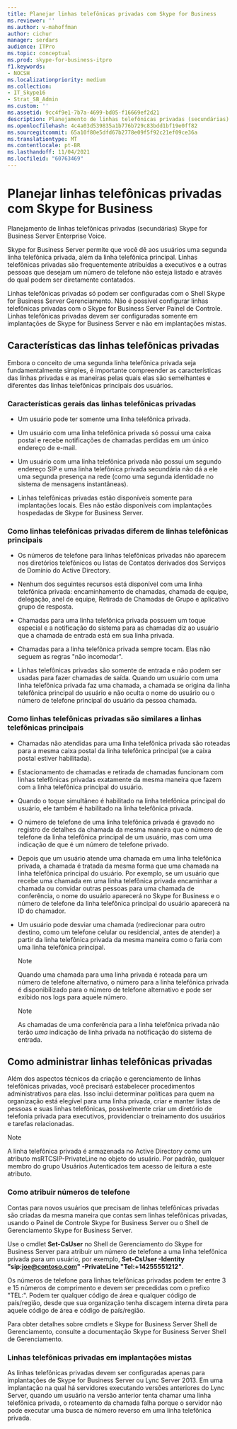 ```yaml
---
title: Planejar linhas telefônicas privadas com Skype for Business
ms.reviewer: ''
ms.author: v-mahoffman
author: cichur
manager: serdars
audience: ITPro
ms.topic: conceptual
ms.prod: skype-for-business-itpro
f1.keywords:
- NOCSH
ms.localizationpriority: medium
ms.collection:
- IT_Skype16
- Strat_SB_Admin
ms.custom: ''
ms.assetid: 9cc4f9e1-7b7a-4699-bd05-f16669ef2d21
description: Planejamento de linhas telefônicas privadas (secundárias) Skype for Business Server Enterprise Voice.
ms.openlocfilehash: 4c4a03d539835a1b776b729c83bdd1bf19e0ff82
ms.sourcegitcommit: 65a10f80e5dfd67b2778e09f5f92c21ef09ce36a
ms.translationtype: MT
ms.contentlocale: pt-BR
ms.lasthandoff: 11/04/2021
ms.locfileid: "60763469"
---
```

# <a name="plan-for-private-telephone-lines-with-skype-for-business"></a>Planejar linhas telefônicas privadas com Skype for Business
 
Planejamento de linhas telefônicas privadas (secundárias) Skype for Business Server Enterprise Voice.
  
Skype for Business Server permite que você dê aos usuários uma segunda linha telefônica privada, além da linha telefônica principal. Linhas telefônicas privadas são frequentemente atribuídas a executivos e a outras pessoas que desejam um número de telefone não esteja listado e através do qual podem ser diretamente contatados.
  
Linhas telefônicas privadas só podem ser configuradas com o Shell Skype for Business Server Gerenciamento. Não é possível configurar linhas telefônicas privadas com o Skype for Business Server Painel de Controle. Linhas telefônicas privadas devem ser configuradas somente em implantações de Skype for Business Server e não em implantações mistas.
  
## <a name="characteristics-of-private-telephone-lines"></a>Características das linhas telefônicas privadas

Embora o conceito de uma segunda linha telefônica privada seja fundamentalmente simples, é importante compreender as características das linhas privadas e as maneiras pelas quais elas são semelhantes e diferentes das linhas telefônicas principais dos usuários.
  
### <a name="general-characteristics-of-private-telephone-lines"></a>Características gerais das linhas telefônicas privadas

- Um usuário pode ter somente uma linha telefônica privada.
    
- Um usuário com uma linha telefônica privada só possui uma caixa postal e recebe notificações de chamadas perdidas em um único endereço de e-mail.
    
- Um usuário com uma linha telefônica privada não possui um segundo endereço SIP e uma linha telefônica privada secundária não dá a ele uma segunda presença na rede (como uma segunda identidade no sistema de mensagens instantâneas). 
    
- Linhas telefônicas privadas estão disponíveis somente para implantações locais. Eles não estão disponíveis com implantações hospedadas de Skype for Business Server.
    
### <a name="how-private-telephone-lines-differ-from-primary-telephone-lines"></a>Como linhas telefônicas privadas diferem de linhas telefônicas principais

- Os números de telefone para linhas telefônicas privadas não aparecem nos diretórios telefônicos ou listas de Contatos derivados dos Serviços de Domínio do Active Directory.
    
- Nenhum dos seguintes recursos está disponível com uma linha telefônica privada: encaminhamento de chamadas, chamada de equipe, delegação, anel de equipe, Retirada de Chamadas de Grupo e aplicativo grupo de resposta.
    
- Chamadas para uma linha telefônica privada possuem um toque especial e a notificação do sistema para as chamadas diz ao usuário que a chamada de entrada está em sua linha privada.
    
- Chamadas para a linha telefônica privada sempre tocam. Elas não seguem as regras "não incomodar".
    
- Linhas telefônicas privadas são somente de entrada e não podem ser usadas para fazer chamadas de saída. Quando um usuário com uma linha telefônica privada faz uma chamada, a chamada se origina da linha telefônica principal do usuário e não oculta o nome do usuário ou o número de telefone principal do usuário da pessoa chamada.
    
### <a name="how-private-telephone-lines-are-similar-to-primary-telephone-lines"></a>Como linhas telefônicas privadas são similares a linhas telefônicas principais

- Chamadas não atendidas para uma linha telefônica privada são roteadas para a mesma caixa postal da linha telefônica principal (se a caixa postal estiver habilitada).
    
- Estacionamento de chamadas e retirada de chamadas funcionam com linhas telefônicas privadas exatamente da mesma maneira que fazem com a linha telefônica principal do usuário.
    
- Quando o toque simultâneo é habilitado na linha telefônica principal do usuário, ele também é habilitado na linha telefônica privada.
    
- O número de telefone de uma linha telefônica privada é gravado no registro de detalhes da chamada da mesma maneira que o número de telefone da linha telefônica principal de um usuário, mas com uma indicação de que é um número de telefone privado.
    
- Depois que um usuário atende uma chamada em uma linha telefônica privada, a chamada é tratada da mesma forma que uma chamada na linha telefônica principal do usuário. Por exemplo, se um usuário que recebe uma chamada em uma linha telefônica privada encaminhar a chamada ou convidar outras pessoas para uma chamada de conferência, o nome do usuário aparecerá no Skype for Business e o número de telefone da linha telefônica principal do usuário aparecerá na ID do chamador.
    
- Um usuário pode desviar uma chamada (redirecionar para outro destino, como um telefone celular ou residencial, antes de atender) a partir da linha telefônica privada da mesma maneira como o faria com uma linha telefônica principal. 
    
    > [!NOTE]
    > Quando uma chamada para uma linha privada é roteada para um número de telefone alternativo, o número para a linha telefônica privada é disponibilizado para o número de telefone alternativo e pode ser exibido nos logs para aquele número. 
  
    > [!NOTE]
    > As chamadas de uma conferência para a linha telefônica privada não terão  *uma*  indicação de linha privada na notificação do sistema de entrada.
  
## <a name="administering-private-telephone-lines"></a>Como administrar linhas telefônicas privadas

Além dos aspectos técnicos da criação e gerenciamento de linhas telefônicas privadas, você precisará estabelecer procedimentos administrativos para elas. Isso inclui determinar políticas para quem na organização está elegível para uma linha privada, criar e manter listas de pessoas e suas linhas telefônicas, possivelmente criar um diretório de telefonia privada para executivos, providenciar o treinamento dos usuários e tarefas relacionadas.
  
> [!NOTE]
> A linha telefônica privada é armazenada no Active Directory como um atributo msRTCSIP-PrivateLine no objeto do usuário. Por padrão, qualquer membro do grupo Usuários Autenticados tem acesso de leitura a este atributo. 
  
### <a name="assigning-telephone-numbers"></a>Como atribuir números de telefone

 Contas para novos usuários que precisam de linhas telefônicas privadas são criadas da mesma maneira que contas sem linhas telefônicas privadas, usando o Painel de Controle Skype for Business Server ou o Shell de Gerenciamento Skype for Business Server.
  
Use o cmdlet **Set-CsUser** no Shell de Gerenciamento do Skype for Business Server para atribuir um número de telefone a uma linha telefônica privada para um usuário, por exemplo, **Set-CsUser -Identity "sip:joe@contoso.com" -PrivateLine "Tel:+14255551212"**.
  
Os números de telefone para linhas telefônicas privadas podem ter entre 3 e 15 números de comprimento e devem ser precedidas com o prefixo "TEL:". Podem ter qualquer código de área e qualquer código de país/região, desde que sua organização tenha discagem interna direta para aquele código de área e código de país/região. 
  
Para obter detalhes sobre cmdlets e Skype for Business Server Shell de Gerenciamento, consulte a documentação Skype for Business Server Shell de Gerenciamento.
  
### <a name="private-telephone-lines-in-mixed-deployments"></a>Linhas telefônicas privadas em implantações mistas

As linhas telefônicas privadas devem ser configuradas apenas para implantações de Skype for Business Server ou Lync Server 2013. Em uma implantação na qual há servidores executando versões anteriores do Lync Server, quando um usuário na versão anterior tenta chamar uma linha telefônica privada, o roteamento da chamada falha porque o servidor não pode executar uma busca de número reverso em uma linha telefônica privada.
  

